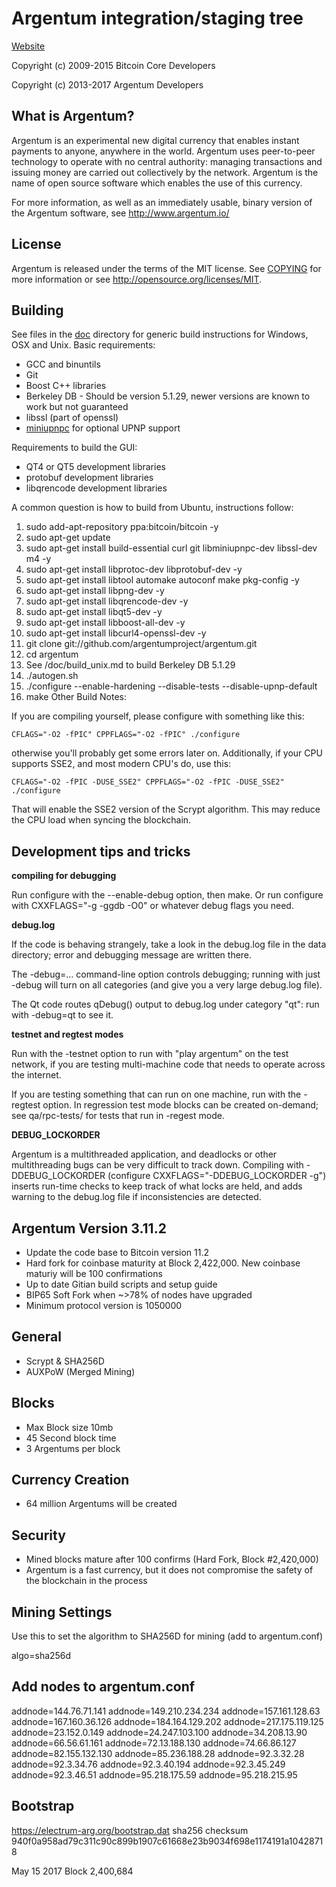 Argentum integration/staging tree
========================================

[Website](http://www.argentum.io)

Copyright (c) 2009-2015 Bitcoin Core Developers

Copyright (c) 2013-2017 Argentum Developers


What is Argentum?
-------------------

Argentum is an experimental new digital currency that enables instant payments to
anyone, anywhere in the world. Argentum uses peer-to-peer technology to operate
with no central authority: managing transactions and issuing money are carried
out collectively by the network. Argentum is the name of open source
software which enables the use of this currency.

For more information, as well as an immediately usable, binary version of
the Argentum software, see http://www.argentum.io/

License
-------

Argentum is released under the terms of the MIT license. See [COPYING](COPYING) for more
information or see http://opensource.org/licenses/MIT.

Building
--------

See files in the [doc](doc) directory for generic build instructions for Windows,
OSX and Unix. Basic requirements:

* GCC and binuntils
* Git
* Boost C++ libraries
* Berkeley DB - Should be version 5.1.29, newer versions are known to work but not guaranteed
* libssl (part of openssl)
* [miniupnpc](http://miniupnp.free.fr/) for optional UPNP support

Requirements to build the GUI:

* QT4 or QT5 development libraries
* protobuf development libraries
* libqrencode development libraries

A common question is how to build from Ubuntu, instructions follow:

1. sudo add-apt-repository ppa:bitcoin/bitcoin -y
2. sudo apt-get update
3. sudo apt-get install build-essential curl git libminiupnpc-dev libssl-dev m4 -y
4. sudo apt-get install libprotoc-dev libprotobuf-dev -y
5. sudo apt-get install libtool automake autoconf make pkg-config -y
6. sudo apt-get install libpng-dev -y
7. sudo apt-get install libqrencode-dev -y
8. sudo apt-get install libqt5-dev -y
9. sudo apt-get install libboost-all-dev -y
10. sudo apt-get install libcurl4-openssl-dev -y
11. git clone git://github.com/argentumproject/argentum.git
12. cd argentum
13. See /doc/build_unix.md to build Berkeley DB 5.1.29
14. ./autogen.sh
15. ./configure --enable-hardening --disable-tests --disable-upnp-default
16. make
Other Build Notes:

If you are compiling yourself, please configure with something like this:
```
CFLAGS="-O2 -fPIC" CPPFLAGS="-O2 -fPIC" ./configure
```
otherwise you'll probably get some errors later on. Additionally, if your CPU supports SSE2, and most modern CPU's do, use this:
```
CFLAGS="-O2 -fPIC -DUSE_SSE2" CPPFLAGS="-O2 -fPIC -DUSE_SSE2" ./configure
```
That will enable the SSE2 version of the Scrypt algorithm. This may reduce the CPU load when syncing the blockchain.


Development tips and tricks
---------------------------

**compiling for debugging**

Run configure with the --enable-debug option, then make. Or run configure with
CXXFLAGS="-g -ggdb -O0" or whatever debug flags you need.

**debug.log**

If the code is behaving strangely, take a look in the debug.log file in the data directory;
error and debugging message are written there.

The -debug=... command-line option controls debugging; running with just -debug will turn
on all categories (and give you a very large debug.log file).

The Qt code routes qDebug() output to debug.log under category "qt": run with -debug=qt
to see it.

**testnet and regtest modes**

Run with the -testnet option to run with "play argentum" on the test network, if you
are testing multi-machine code that needs to operate across the internet.

If you are testing something that can run on one machine, run with the -regtest option.
In regression test mode blocks can be created on-demand; see qa/rpc-tests/ for tests
that run in -regest mode.

**DEBUG_LOCKORDER**

Argentum is a multithreaded application, and deadlocks or other multithreading bugs
can be very difficult to track down. Compiling with -DDEBUG_LOCKORDER (configure
CXXFLAGS="-DDEBUG_LOCKORDER -g") inserts run-time checks to keep track of what locks
are held, and adds warning to the debug.log file if inconsistencies are detected.

## Argentum Version 3.11.2
- Update the code base to Bitcoin version 11.2
- Hard fork for coinbase maturity at Block 2,422,000. New coinbase maturiy will be 100 confirmations
- Up to date Gitian build scripts and setup guide
- BIP65 Soft Fork when ~>78% of nodes have upgraded
- Minimum protocol version is 1050000

## General
- Scrypt & SHA256D
- AUXPoW (Merged Mining)

## Blocks
- Max Block size 10mb
- 45 Second block time
- 3 Argentums per block

## Currency Creation
- 64 million Argentums will be created

## Security
- Mined blocks mature after 100 confirms (Hard Fork, Block #2,420,000)
- Argentum is a fast currency, but it does not compromise the safety of the blockchain in the process

## Mining Settings
Use this to set the algorithm to SHA256D for mining (add to argentum.conf)  

algo=sha256d

## Add nodes to argentum.conf
addnode=144.76.71.141
addnode=149.210.234.234
addnode=157.161.128.63
addnode=167.160.36.126
addnode=184.164.129.202
addnode=217.175.119.125
addnode=23.152.0.149
addnode=24.247.103.100
addnode=34.208.13.90
addnode=66.56.61.161
addnode=72.13.188.130
addnode=74.66.86.127
addnode=82.155.132.130
addnode=85.236.188.28
addnode=92.3.32.28
addnode=92.3.34.76
addnode=92.3.40.194
addnode=92.3.45.249
addnode=92.3.46.51
addnode=95.218.175.59
addnode=95.218.215.95

## Bootstrap
https://electrum-arg.org/bootstrap.dat
sha256 checksum 940f0a958ad79c311c90c899b1907c61668e23b9034f698e1174191a10428718

May 15 2017
Block 2,400,684
